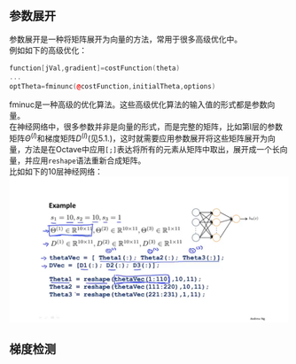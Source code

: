 #
## 参数展开  
参数展开是一种将矩阵展开为向量的方法，常用于很多高级优化中。   
例如如下的高级优化：  
```cpp
function[jVal,gradient]=costFunction(theta)
...
optTheta=fminunc(@costFunction,initialTheta,options)
```
fminuc是一种高级的优化算法。这些高级优化算法的输入值的形式都是参数向量。  
在神经网络中，很多参数并非是向量的形式，而是完整的矩阵，比如第l层的参数矩阵$Θ^{(l)}$和梯度矩阵$D^{(l)}$(见5.1.)，这时就需要应用参数展开将这些矩阵展开为向量，方法是在Octave中应用`[;]`表达将所有的元素从矩阵中取出，展开成一个长向量，并应用`reshape`语法重新合成矩阵。   
比如如下的10层神经网络：  
![](https://raw.githubusercontent.com/l61012345/Pic/master/img/20210204151039.png)   
## 梯度检测  
